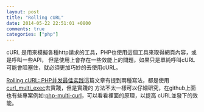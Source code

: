 ```yaml
---
layout: post
title: "Rolling cURL"
date: 2014-05-22 22:51:01 +0800
comments: true
categories: ["php"]
---
```


cURL 是用來模擬各種http請求的工具，PHP也使用這個工具來取得網頁內容，或是呼叫一些API，
但是使用上會存在一些效能上的問題，如果只是單純呼叫cURL可能會阻塞住，就必須更加巧妙的去使用cURL。

<!-- more -->

[Rolling cURL: PHP并发最佳实践]這篇文章有提到兩種寫法，都是使用[curl_multi_exec]去實踐，但是實踐的
方法不太一樣可以仔細研究，在github上面也有些專案例如:[php-multi-curl]，可以看看裡面的原理，以提高
cURL並發下的效能。





[curl_multi_exec]: http://se2.php.net/manual/en/function.curl-multi-exec.php
[Rolling cURL: PHP并发最佳实践]: http://www.searchtb.com/2012/06/rolling-curl-best-practices.html
[php-multi-curl]: https://github.com/jmathai/php-multi-curl